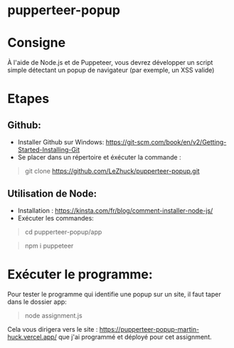 # pupperteer-popup

# Consigne

À l'aide de Node.js et de Puppeteer, vous devrez développer un script simple détectant un popup de navigateur (par exemple, un XSS valide)

# Etapes

## Github: 
- Installer Github sur Windows: https://git-scm.com/book/en/v2/Getting-Started-Installing-Git
- Se placer dans un répertoire et éxécuter la commande : 
> git clone https://github.com/LeZhuck/pupperteer-popup.git


## Utilisation de Node: 
- Installation : https://kinsta.com/fr/blog/comment-installer-node-js/
- Exécuter les commandes: 
 > cd pupperteer-popup/app

 > npm i puppeteer

# Exécuter le programme: 
Pour tester le programme qui identifie une popup sur un site, il faut taper dans le dossier app:
> node assignment.js

Cela vous dirigera vers le site  : 
https://pupperteer-popup-martin-huck.vercel.app/ que j'ai programmé et déployé pour cet assignment. 







